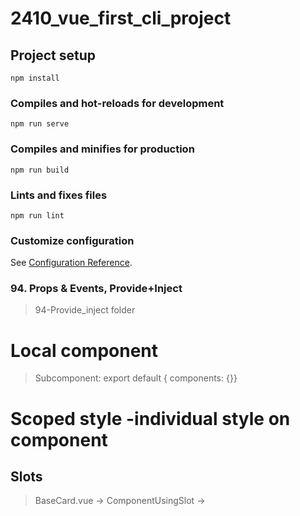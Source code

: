 # 2410_vue_first_cli_project

## Project setup

```
npm install
```

### Compiles and hot-reloads for development

```
npm run serve
```

### Compiles and minifies for production

```
npm run build
```

### Lints and fixes files

```
npm run lint
```

### Customize configuration

See [Configuration Reference](https://cli.vuejs.org/config/).

### 94. Props & Events, Provide+Inject

> 94-Provide_inject folder

# Local component

> Subcomponent: export default \{ components: \{\}}

# Scoped style -individual style on component

> <style scope></style>

## Slots

> BaseCard.vue -> <template><slot></slot></template>
> ComponentUsingSlot -> <template v-slot:default>

# Named slots

> BaseCard.vue -> <slot name="header"></slot>
> ComponentUsingSlot -> <template v-slot:header>

